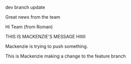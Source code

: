 dev branch update

Great news from the team

Hi Team (from Roman)

THIS IS MACKENZIE'S MESSAGE HIIIII

Mackenzie is trying to push something.

This is Mackenzie making a change to the feature branch
